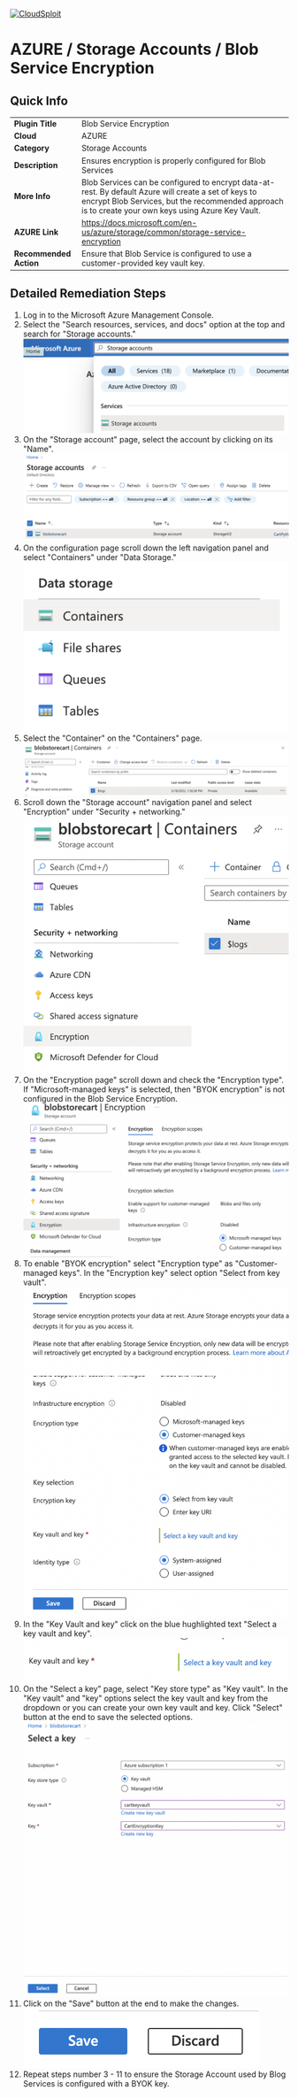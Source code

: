 [![CloudSploit](https://cloudsploit.com/img/logo-new-big-text-100.png "CloudSploit")](https://cloudsploit.com)

# AZURE / Storage Accounts / Blob Service Encryption

## Quick Info

| | |
|-|-|
| **Plugin Title** | Blob Service Encryption |
| **Cloud** | AZURE |
| **Category** | Storage Accounts |
| **Description** | Ensures encryption is properly configured for Blob Services |
| **More Info** | Blob Services can be configured to encrypt data-at-rest. By default Azure will create a set of keys to encrypt Blob Services, but the recommended approach is to create your own keys using Azure Key Vault. |
| **AZURE Link** | https://docs.microsoft.com/en-us/azure/storage/common/storage-service-encryption |
| **Recommended Action** | Ensure that Blob Service is configured to use a customer-provided key vault key. |

## Detailed Remediation Steps

1. Log in to the Microsoft Azure Management Console.
2. Select the "Search resources, services, and docs" option at the top and search for "Storage accounts."</br> <img src="/resources/azure/storageaccounts/blob-service-encryption/step2.png"/>
3. On the "Storage account" page, select the account by clicking on its "Name".</br> <img src="/resources/azure/storageaccounts/blob-service-encryption/step3.png"/>
4. On the configuration page scroll down the left navigation panel and select "Containers" under "Data Storage." </br> <img src="/resources/azure/storageaccounts/blob-service-encryption/step4.png"/>
5. Select the "Container" on the "Containers" page.</br> <img src="/resources/azure/storageaccounts/blob-service-encryption/step5.png"/>
6. Scroll down the "Storage account" navigation panel and select "Encryption" under "Security + networking."</br> <img src="/resources/azure/storageaccounts/blob-service-encryption/step6.png"/>
7. On the "Encryption page" scroll down and check the "Encryption type". If "Microsoft-managed keys" is selected, then "BYOK encryption" is not configured in the Blob Service Encryption.</br> <img src="/resources/azure/storageaccounts/blob-service-encryption/step7.png"/>
8. To enable "BYOK encryption" select "Encryption type" as "Customer-managed keys". In the "Encryption key" select option "Select from key vault". </br> <img src="/resources/azure/storageaccounts/blob-service-encryption/step8.png"/>
9. In the "Key Vault and key" click on the blue hughlighted text "Select a key vault and key". </br> <img src="/resources/azure/storageaccounts/blob-service-encryption/step9.png"/>
10. On the "Select a key" page, select "Key store type" as "Key vault". In the "Key vault" and "key" options select the key vault and key from the dropdown or you can create your own key vault and key. Click "Select" button at the end to save the selected options.</br> <img src="/resources/azure/storageaccounts/blob-service-encryption/step10.png"/>
11. Click on the "Save" button at the end to make the changes.</br> <img src="/resources/azure/storageaccounts/blob-service-encryption/step11.png"/>
12. Repeat steps number 3 - 11 to ensure the Storage Account used by Blog Services is configured with a BYOK key.</br>

